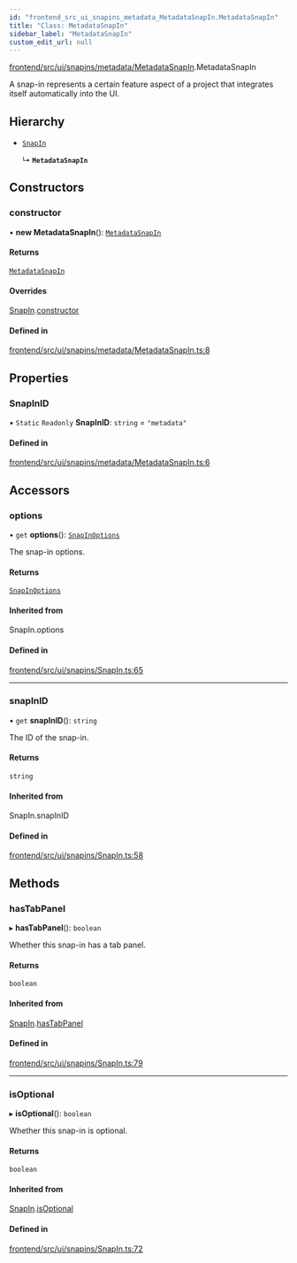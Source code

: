 ```yaml
---
id: "frontend_src_ui_snapins_metadata_MetadataSnapIn.MetadataSnapIn"
title: "Class: MetadataSnapIn"
sidebar_label: "MetadataSnapIn"
custom_edit_url: null
---
```


[frontend/src/ui/snapins/metadata/MetadataSnapIn](../modules/frontend_src_ui_snapins_metadata_MetadataSnapIn.md).MetadataSnapIn

A snap-in represents a certain feature aspect of a project that integrates itself automatically into the UI.

## Hierarchy

- [`SnapIn`](frontend_src_ui_snapins_SnapIn.SnapIn.md)

  ↳ **`MetadataSnapIn`**

## Constructors

### constructor

• **new MetadataSnapIn**(): [`MetadataSnapIn`](frontend_src_ui_snapins_metadata_MetadataSnapIn.MetadataSnapIn.md)

#### Returns

[`MetadataSnapIn`](frontend_src_ui_snapins_metadata_MetadataSnapIn.MetadataSnapIn.md)

#### Overrides

[SnapIn](frontend_src_ui_snapins_SnapIn.SnapIn.md).[constructor](frontend_src_ui_snapins_SnapIn.SnapIn.md#constructor)

#### Defined in

[frontend/src/ui/snapins/metadata/MetadataSnapIn.ts:8](https://github.com/Soroush9978/rds-ng/blob/5673246/src/frontend/src/ui/snapins/metadata/MetadataSnapIn.ts#L8)

## Properties

### SnapInID

▪ `Static` `Readonly` **SnapInID**: `string` = `"metadata"`

#### Defined in

[frontend/src/ui/snapins/metadata/MetadataSnapIn.ts:6](https://github.com/Soroush9978/rds-ng/blob/5673246/src/frontend/src/ui/snapins/metadata/MetadataSnapIn.ts#L6)

## Accessors

### options

• `get` **options**(): [`SnapInOptions`](../interfaces/frontend_src_ui_snapins_SnapIn.SnapInOptions.md)

The snap-in options.

#### Returns

[`SnapInOptions`](../interfaces/frontend_src_ui_snapins_SnapIn.SnapInOptions.md)

#### Inherited from

SnapIn.options

#### Defined in

[frontend/src/ui/snapins/SnapIn.ts:65](https://github.com/Soroush9978/rds-ng/blob/5673246/src/frontend/src/ui/snapins/SnapIn.ts#L65)

___

### snapInID

• `get` **snapInID**(): `string`

The ID of the snap-in.

#### Returns

`string`

#### Inherited from

SnapIn.snapInID

#### Defined in

[frontend/src/ui/snapins/SnapIn.ts:58](https://github.com/Soroush9978/rds-ng/blob/5673246/src/frontend/src/ui/snapins/SnapIn.ts#L58)

## Methods

### hasTabPanel

▸ **hasTabPanel**(): `boolean`

Whether this snap-in has a tab panel.

#### Returns

`boolean`

#### Inherited from

[SnapIn](frontend_src_ui_snapins_SnapIn.SnapIn.md).[hasTabPanel](frontend_src_ui_snapins_SnapIn.SnapIn.md#hastabpanel)

#### Defined in

[frontend/src/ui/snapins/SnapIn.ts:79](https://github.com/Soroush9978/rds-ng/blob/5673246/src/frontend/src/ui/snapins/SnapIn.ts#L79)

___

### isOptional

▸ **isOptional**(): `boolean`

Whether this snap-in is optional.

#### Returns

`boolean`

#### Inherited from

[SnapIn](frontend_src_ui_snapins_SnapIn.SnapIn.md).[isOptional](frontend_src_ui_snapins_SnapIn.SnapIn.md#isoptional)

#### Defined in

[frontend/src/ui/snapins/SnapIn.ts:72](https://github.com/Soroush9978/rds-ng/blob/5673246/src/frontend/src/ui/snapins/SnapIn.ts#L72)
